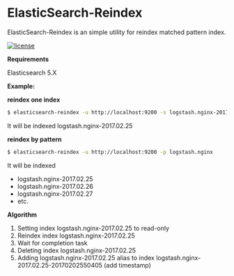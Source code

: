 # ElasticSearch-Reindex

ElasticSearch-Reindex is an simple utility for reindex matched pattern index.

[![license](http://img.shields.io/badge/license-MIT-red.svg?style=flat)](https://raw.githubusercontent.com/yackushevas/elasticsearch-reindex/master/LICENSE)

**Requirements**

Elasticsearch 5.X

**Example:**

**reindex one index**
```sh
$ elasticsearch-reindex -u http://localhost:9200 -s logstash.nginx-2017.02.25
```
It will be indexed logstash.nginx-2017.02.25

**reindex by pattern**
```sh
$ elasticsearch-reindex -u http://localhost:9200 -p logstash.nginx
```
It will be indexed
* logstash.nginx-2017.02.25
* logstash.nginx-2017.02.26
* logstash.nginx-2017.02.27
* etc.

**Algorithm**

1. Setting index logstash.nginx-2017.02.25 to read-only
2. Reindex index logstash.nginx-2017.02.25
3. Wait for completion task
4. Deleting index logstash.nginx-2017.02.25
5. Adding logstash.nginx-2017.02.25 alias to index logstash.nginx-2017.02.25-20170202550405 (add timestamp)
